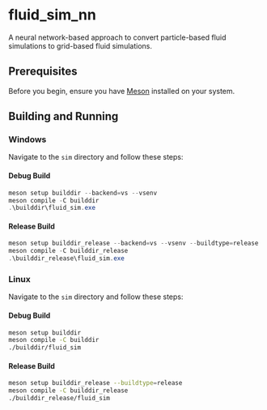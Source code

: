# fluid_sim_nn

A neural network-based approach to convert particle-based fluid simulations to grid-based fluid simulations.

## Prerequisites

Before you begin, ensure you have [Meson](https://mesonbuild.com/) installed on your system.

## Building and Running

### Windows

Navigate to the `sim` directory and follow these steps:

#### Debug Build

```powershell
meson setup builddir --backend=vs --vsenv
meson compile -C builddir
.\builddir\fluid_sim.exe
```

#### Release Build

```powershell
meson setup builddir_release --backend=vs --vsenv --buildtype=release
meson compile -C builddir_release
.\builddir_release\fluid_sim.exe
```

### Linux

Navigate to the `sim` directory and follow these steps:

#### Debug Build

```bash
meson setup builddir
meson compile -C builddir
./builddir/fluid_sim
```

#### Release Build

```bash
meson setup builddir_release --buildtype=release
meson compile -C builddir_release
./builddir_release/fluid_sim
```
